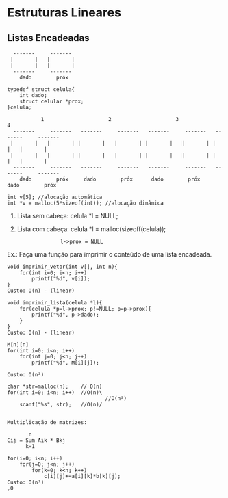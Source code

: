 # Estruturas Lineares
## Listas Encadeadas

```
  -------     ------- 
 |       |   |       |
 |       |   |       |
  -------     -------
    dado        próx

typedef struct celula{
    int dado;
    struct celular *prox;
}celula;

           1                     2                     3                     4
  -------     -------   -------     -------   -------     -------   -------     ------- 
 |       |   |       | |       |   |       | |       |   |       | |       |   |       |
 |       |   |       | |       |   |       | |       |   |       | |       |   |       |
  -------     -------   -------     -------   -------     -------   -------     -------
    dado        próx     dado        próx      dado        próx      dado        próx

int v[5]; //alocação automática
int *v = malloc(5*sizeof(int)); //alocação dinâmica
```

1. Lista sem cabeça: celula *l = NULL;

2. Lista com cabeça: celula *l = malloc(sizeoff(celula));
                     
                     l->prox = NULL

Ex.: Faça uma função para imprimir o conteúdo de uma lista encadeada.

```
void imprimir_vetor(int v[], int n){
    for(int i=0; i<n; i++)
        printf("%d", v[i]);
}
Custo: O(n) - (linear)

void imprimir_lista(celula *l){
    for(celula *p=l->prox; p!=NULL; p=p->prox){
        printf("%d", p->dado);
    }
}
Custo: O(n) - (linear)

M[n][n]
for(int i=0; i<n; i++)
    for(int j=0; j<n; j++)
        printf("%d", M[i][j]);

Custo: O(n²)

char *str=malloc(n);    // O(n)
for(int i=0; i<n; i++)  //O(n)\
                                //O(n²)
    scanf("%s", str);   //O(n)/


Multiplicação de matrizes:

       n
Cij = Sum Aik * Bkj
      k=1

for(i=0; i<n; i++)
    for(j=0; j<n; j++)
        for(k=0; k<n; k++)
            c[i][j]+=a[i][k]*b[k][j];
Custo: O(n³)
,0



```